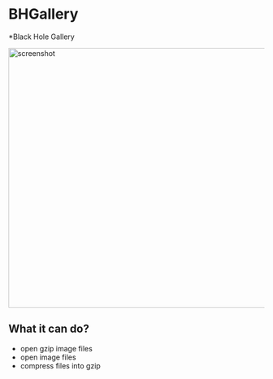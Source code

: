 # BHGallery
*Black Hole Gallery

<img width="512" alt="screenshot" src="https://github.com/user-attachments/assets/2d495093-64d0-4e6f-9b03-3f3d1ae0b0aa" />

## What it can do?

- open gzip image files
- open image files
- compress files into gzip
